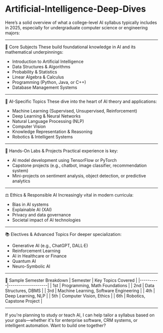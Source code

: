# Artificial-Intelligence-Deep-Dives

Here’s a solid overview of what a college-level AI syllabus typically includes in 2025, especially for undergraduate computer science or engineering majors:

---

🧠 Core Subjects
These build foundational knowledge in AI and its mathematical underpinnings:
- Introduction to Artificial Intelligence
- Data Structures & Algorithms
- Probability & Statistics
- Linear Algebra & Calculus
- Programming (Python, Java, or C++)
- Database Management Systems

---

🤖 AI-Specific Topics
These dive into the heart of AI theory and applications:
- Machine Learning (Supervised, Unsupervised, Reinforcement)
- Deep Learning & Neural Networks
- Natural Language Processing (NLP)
- Computer Vision
- Knowledge Representation & Reasoning
- Robotics & Intelligent Systems

---

🧪 Hands-On Labs & Projects
Practical experience is key:
- AI model development using TensorFlow or PyTorch
- Capstone projects (e.g., chatbot, image classifier, recommendation system)
- Mini-projects on sentiment analysis, object detection, or predictive analytics

---

⚖️ Ethics & Responsible AI
Increasingly vital in modern curricula:
- Bias in AI systems
- Explainable AI (XAI)
- Privacy and data governance
- Societal impact of AI technologies

---

📚 Electives & Advanced Topics
For deeper specialization:
- Generative AI (e.g., ChatGPT, DALL·E)
- Reinforcement Learning
- AI in Healthcare or Finance
- Quantum AI
- Neuro-Symbolic AI

---

🧭 Sample Semester Breakdown
| Semester | Key Topics Covered |
|----------|--------------------|
| 1st      | Programming, Math Foundations |
| 2nd      | Data Structures, DBMS |
| 3rd      | Machine Learning, Software Engineering |
| 4th      | Deep Learning, NLP |
| 5th      | Computer Vision, Ethics |
| 6th      | Robotics, Capstone Project |

---

If you're planning to study or teach AI, I can help tailor a syllabus based on your goals—whether it's for enterprise software, CRM systems, or intelligent automation. Want to build one together?